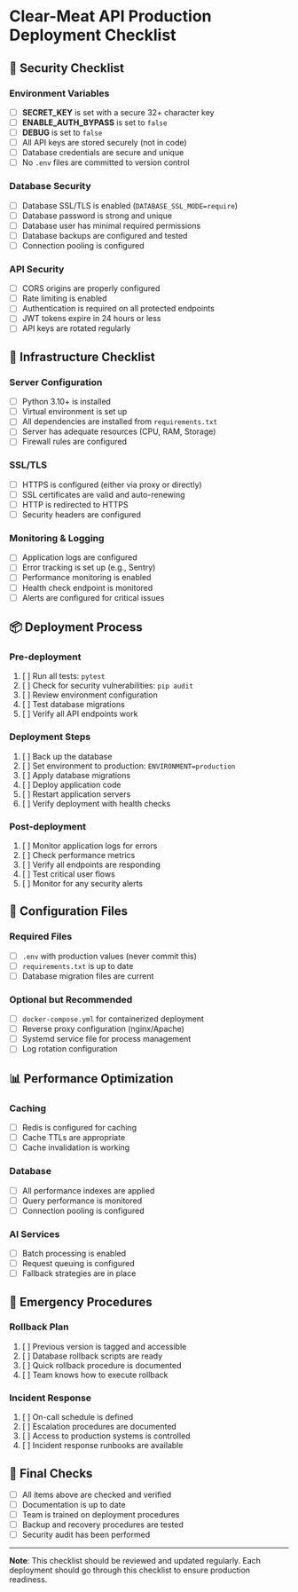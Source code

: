# Clear-Meat API Production Deployment Checklist

## 🔐 Security Checklist

### Environment Variables
- [ ] **SECRET_KEY** is set with a secure 32+ character key
- [ ] **ENABLE_AUTH_BYPASS** is set to `false`
- [ ] **DEBUG** is set to `false`
- [ ] All API keys are stored securely (not in code)
- [ ] Database credentials are secure and unique
- [ ] No `.env` files are committed to version control

### Database Security
- [ ] Database SSL/TLS is enabled (`DATABASE_SSL_MODE=require`)
- [ ] Database password is strong and unique
- [ ] Database user has minimal required permissions
- [ ] Database backups are configured and tested
- [ ] Connection pooling is configured

### API Security
- [ ] CORS origins are properly configured
- [ ] Rate limiting is enabled
- [ ] Authentication is required on all protected endpoints
- [ ] JWT tokens expire in 24 hours or less
- [ ] API keys are rotated regularly

## 🚀 Infrastructure Checklist

### Server Configuration
- [ ] Python 3.10+ is installed
- [ ] Virtual environment is set up
- [ ] All dependencies are installed from `requirements.txt`
- [ ] Server has adequate resources (CPU, RAM, Storage)
- [ ] Firewall rules are configured

### SSL/TLS
- [ ] HTTPS is configured (either via proxy or directly)
- [ ] SSL certificates are valid and auto-renewing
- [ ] HTTP is redirected to HTTPS
- [ ] Security headers are configured

### Monitoring & Logging
- [ ] Application logs are configured
- [ ] Error tracking is set up (e.g., Sentry)
- [ ] Performance monitoring is enabled
- [ ] Health check endpoint is monitored
- [ ] Alerts are configured for critical issues

## 📦 Deployment Process

### Pre-deployment
1. [ ] Run all tests: `pytest`
2. [ ] Check for security vulnerabilities: `pip audit`
3. [ ] Review environment configuration
4. [ ] Test database migrations
5. [ ] Verify all API endpoints work

### Deployment Steps
1. [ ] Back up the database
2. [ ] Set environment to production: `ENVIRONMENT=production`
3. [ ] Apply database migrations
4. [ ] Deploy application code
5. [ ] Restart application servers
6. [ ] Verify deployment with health checks

### Post-deployment
1. [ ] Monitor application logs for errors
2. [ ] Check performance metrics
3. [ ] Verify all endpoints are responding
4. [ ] Test critical user flows
5. [ ] Monitor for any security alerts

## 🔧 Configuration Files

### Required Files
- [ ] `.env` with production values (never commit this)
- [ ] `requirements.txt` is up to date
- [ ] Database migration files are current

### Optional but Recommended
- [ ] `docker-compose.yml` for containerized deployment
- [ ] Reverse proxy configuration (nginx/Apache)
- [ ] Systemd service file for process management
- [ ] Log rotation configuration

## 📊 Performance Optimization

### Caching
- [ ] Redis is configured for caching
- [ ] Cache TTLs are appropriate
- [ ] Cache invalidation is working

### Database
- [ ] All performance indexes are applied
- [ ] Query performance is monitored
- [ ] Connection pooling is configured

### AI Services
- [ ] Batch processing is enabled
- [ ] Request queuing is configured
- [ ] Fallback strategies are in place

## 🚨 Emergency Procedures

### Rollback Plan
1. [ ] Previous version is tagged and accessible
2. [ ] Database rollback scripts are ready
3. [ ] Quick rollback procedure is documented
4. [ ] Team knows how to execute rollback

### Incident Response
1. [ ] On-call schedule is defined
2. [ ] Escalation procedures are documented
3. [ ] Access to production systems is controlled
4. [ ] Incident response runbooks are available

## 📝 Final Checks

- [ ] All items above are checked and verified
- [ ] Documentation is up to date
- [ ] Team is trained on deployment procedures
- [ ] Backup and recovery procedures are tested
- [ ] Security audit has been performed

---

**Note**: This checklist should be reviewed and updated regularly. Each deployment should go through this checklist to ensure production readiness. 